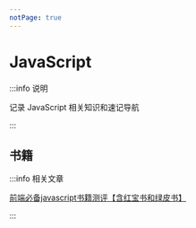 ```yaml
---
notPage: true
---
```






# JavaScript

:::info 说明

记录 JavaScript 相关知识和速记导航

:::





## 书籍

:::info 相关文章

[前端必备javascript书籍测评【含红宝书和绿皮书】](https://juejin.cn/post/6877712145757896717)

:::